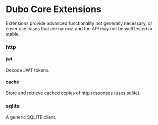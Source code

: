 # Dubo Core Extensions

Extensions provide advanced functionality not generally necessary, or cover use cases that are narrow, and the API may not be well tested or stable.

### http

#### jwt

Decode JWT tokens.

#### cache

Store and retrieve cached copies of http responses (uses sqlite).

### sqlite

A generic SQLITE client.

